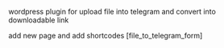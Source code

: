 wordpress plugin for upload file into telegram and convert into downloadable link

add new page and add shortcodes [file_to_telegram_form] 

